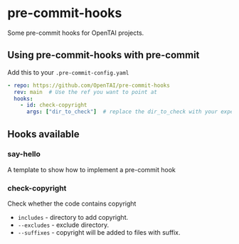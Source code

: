 # pre-commit-hooks

Some pre-commit hooks for OpenTAI projects.

## Using pre-commit-hooks with pre-commit

Add this to your `.pre-commit-config.yaml`

```yaml
- repo: https://github.com/OpenTAI/pre-commit-hooks
  rev: main  # Use the ref you want to point at
  hooks:
    - id: check-copyright
      args: ["dir_to_check"]  # replace the dir_to_check with your expected directory to check
```

## Hooks available

### say-hello

A template to show how to implement a pre-commit hook

### check-copyright

Check whether the code contains copyright

 * `includes` - directory to add copyright.
 * `--excludes` - exclude directory.
 * `--suffixes` - copyright will be added to files with suffix.
